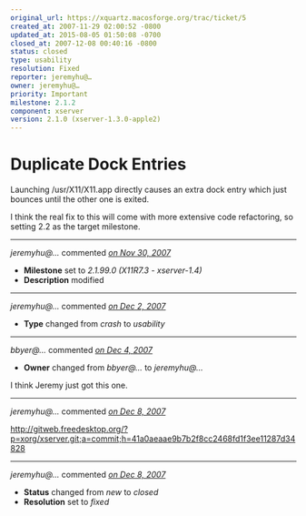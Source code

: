 ```yaml
---
original_url: https://xquartz.macosforge.org/trac/ticket/5
created_at: 2007-11-29 02:00:52 -0800
updated_at: 2015-08-05 01:50:08 -0700
closed_at: 2007-12-08 00:40:16 -0800
status: closed
type: usability
resolution: Fixed
reporter: jeremyhu@…
owner: jeremyhu@…
priority: Important
milestone: 2.1.2
component: xserver
version: 2.1.0 (xserver-1.3.0-apple2)
---
```


Duplicate Dock Entries
======================


Launching /usr/X11/X11.app directly causes an extra dock entry which just bounces until the other one is exited.

I think the real fix to this will come with more extensive code refactoring, so setting 2.2 as the target milestone.



---

*jeremyhu@…* commented *[on Nov 30, 2007](https://xquartz.macosforge.org/trac/ticket/5#comment:1 "November 30, 2007 at 1:36 AM PST")*

-   **Milestone** set to *2.1.99.0 (X11R7.3 - xserver-1.4)*
-   **Description** modified



---

*jeremyhu@…* commented *[on Dec 2, 2007](https://xquartz.macosforge.org/trac/ticket/5#comment:2 "December 2, 2007 at 12:37 AM PST")*

-   **Type** changed from *crash* to *usability*



---

*bbyer@…* commented *[on Dec 4, 2007](https://xquartz.macosforge.org/trac/ticket/5#comment:3 "December 4, 2007 at 2:02 AM PST")*

-   **Owner** changed from *bbyer@…* to *jeremyhu@…*

I think Jeremy just got this one.



---

*jeremyhu@…* commented *[on Dec 8, 2007](https://xquartz.macosforge.org/trac/ticket/5#comment:4 "December 8, 2007 at 12:40 AM PST")*

<http://gitweb.freedesktop.org/?p=xorg/xserver.git;a=commit;h=41a0aeaae9b7b2f8cc2468fd1f3ee11287d34828>



---

*jeremyhu@…* commented *[on Dec 8, 2007](https://xquartz.macosforge.org/trac/ticket/5#comment:5 "December 8, 2007 at 12:40 AM PST")*

-   **Status** changed from *new* to *closed*
-   **Resolution** set to *fixed*



